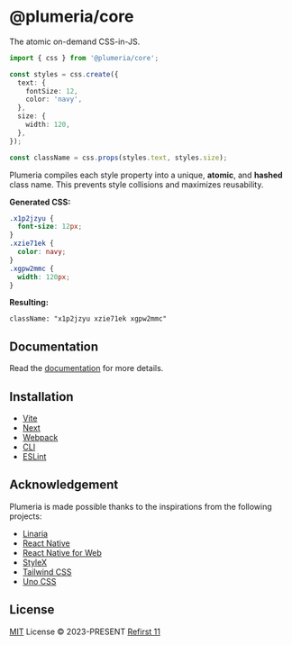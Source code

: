 # @plumeria/core

The atomic on-demand CSS-in-JS.

```ts
import { css } from '@plumeria/core';

const styles = css.create({
  text: {
    fontSize: 12,
    color: 'navy',
  },
  size: {
    width: 120,
  },
});

const className = css.props(styles.text, styles.size);
```

Plumeria compiles each style property into a unique, **atomic**, and **hashed** class name. This prevents style collisions and maximizes reusability.

**Generated CSS:**

```css
.x1p2jzyu {
  font-size: 12px;
}
.xzie71ek {
  color: navy;
}
.xgpw2mmc {
  width: 120px;
}
```

**Resulting:**

```
className: "x1p2jzyu xzie71ek xgpw2mmc"
```

## Documentation

Read the [documentation](https://plumeria.dev/) for more details.

## Installation

- [Vite](https://plumeria.dev/docs/integration/vite)
- [Next](https://plumeria.dev/docs/integration/next)
- [Webpack](https://plumeria.dev/docs/integration/webpack)
- [CLI](https://plumeria.dev/docs/integration/cli)
- [ESLint](https://plumeria.dev/docs/integration/eslint)

## Acknowledgement

Plumeria is made possible thanks to the inspirations from the following projects:

- [Linaria](https://linaria.dev/)
- [React Native](https://reactnative.dev/docs/stylesheet)
- [React Native for Web](https://necolas.github.io/react-native-web/)
- [StyleX](https://stylexjs.com/)
- [Tailwind CSS](https://tailwindcss.com/)
- [Uno CSS](https://unocss.dev/)

## License

[MIT](https://github.com/zss-in-js/plumeria/blob/main/LICENSE) License &copy; 2023-PRESENT [Refirst 11](https://github.com/refirst11)
